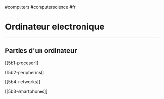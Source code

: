#computers #computerscience #fr 
# Ordinateur electronique
---
## Parties d'un ordinateur

[[5b1-procesor]] 

[[5b2-peripherics]]


[[5b4-networks]]

[[5b3-smartphones]]



